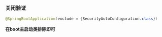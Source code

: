 ### 关闭验证

```java
@SpringBootApplication(exclude = {SecurityAutoConfiguration.class})
```

**在boot主启动类排除即可**